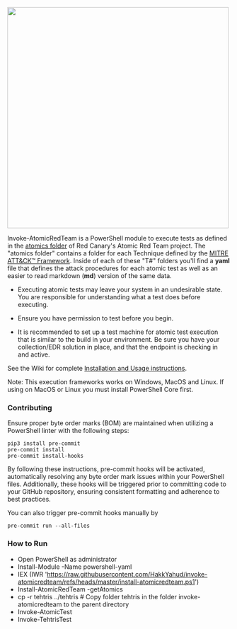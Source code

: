 <p><img src="https://redcanary.com/wp-content/uploads/2023/05/Primary_Invoke-Atomic_Logo.png" width="500px" /></p>

Invoke-AtomicRedTeam is a PowerShell module to execute tests as defined in the [atomics folder](https://github.com/redcanaryco/atomic-red-team/tree/master/atomics) of Red Canary's Atomic Red Team project. The "atomics folder" contains a folder for each Technique defined by the [MITRE ATT&CK™ Framework](https://attack.mitre.org/matrices/enterprise/). Inside of each of these "T#" folders you'll find a **yaml** file that defines the attack procedures for each atomic test as well as an easier to read markdown (**md**) version of the same data.

* Executing atomic tests may leave your system in an undesirable state. You are responsible for understanding what a test does before executing.

* Ensure you have permission to test before you begin.

* It is recommended to set up a test machine for atomic test execution that is similar to the build in your environment. Be sure you have your collection/EDR solution in place, and that the endpoint is checking in and active.

See the Wiki for complete [Installation and Usage instructions](https://github.com/redcanaryco/invoke-atomicredteam/wiki).

Note: This execution frameworks works on Windows, MacOS and Linux. If using on MacOS or Linux you must install PowerShell Core first.

### Contributing
Ensure proper byte order marks (BOM) are maintained when utilizing a PowerShell linter with the following steps:

```shell
pip3 install pre-commit
pre-commit install
pre-commit install-hooks
```

By following these instructions, pre-commit hooks will be activated, automatically resolving any byte order mark issues within your PowerShell files. Additionally, these hooks will be triggered prior to committing code to your GitHub repository, ensuring consistent formatting and adherence to best practices.

You can also trigger pre-commit hooks manually by

```shell
pre-commit run --all-files
```
### How to Run
- Open PowerShell as administrator
- Install-Module -Name powershell-yaml
- IEX (IWR 'https://raw.githubusercontent.com/HakkYahud/invoke-atomicredteam/refs/heads/master/install-atomicredteam.ps1')
- Install-AtomicRedTeam -getAtomics
- cp -r tehtris ../tehtris # Copy folder tehtris in the folder invoke-atomicredteam to the parent directory
- Invoke-AtomicTest
- Invoke-TehtrisTest
